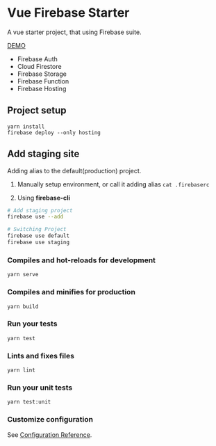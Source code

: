 # Vue Firebase Starter

A vue starter project, that using Firebase suite.

[DEMO](https://vue-firebase-starter-e8020.web.app/)

* Firebase Auth
* Cloud Firestore
* Firebase Storage
* Firebase Function
* Firebase Hosting

## Project setup
```
yarn install
firebase deploy --only hosting
```

## Add staging site
Adding alias to the default(production) project.

1. Manually setup environment, or call it adding alias
 `cat .firebaserc`

2. Using **firebase-cli**

```bash
# Add staging project
firebase use --add

# Switching Project
firebase use default
firebase use staging

```

### Compiles and hot-reloads for development
```
yarn serve
```

### Compiles and minifies for production
```
yarn build
```

### Run your tests
```
yarn test
```

### Lints and fixes files
```
yarn lint
```

### Run your unit tests
```
yarn test:unit
```

### Customize configuration
See [Configuration Reference](https://cli.vuejs.org/config/).
